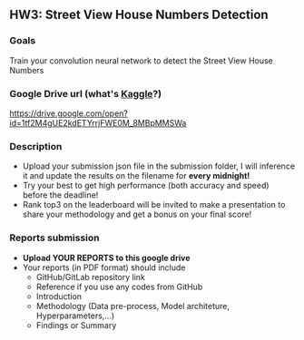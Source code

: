 ## HW3: Street View House Numbers Detection

### Goals
Train your convolution neural network to detect the Street View House Numbers

### Google Drive url (what's [Kaggle](https://www.quora.com/What-is-Kaggle-and-how-exactly-should-I-use-it)?)
https://drive.google.com/open?id=1tf2M4gUE2kdETYrrjFWE0M_8MBpMMSWa

### Description
- Upload your submission json file in the submission folder, I will inference it and update the results on the filename for **every midnight!**
- Try your best to get high performance (both accuracy and speed) before the deadline!
- Rank top3 on the leaderboard will be invited to make a presentation to share your methodology and get a bonus on your final score!

### Reports submission
- **Upload YOUR REPORTS to this google drive**
- Your reports (in PDF format) should include
  - GitHub/GitLab repository link
  - Reference if you use any codes from GitHub
  - Introduction
  - Methodology (Data pre-process, Model architeture, Hyperparameters,...)
  - Findings or Summary

